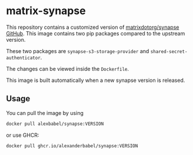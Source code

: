 # matrix-synapse

This repository contains a customized version of [matrixdotorg/synapse](https://hub.docker.com/r/matrixdotorg/synapse) [GitHub](https://github.com/matrix-org/synapse). This image contains two pip packages compared to the upstream version.

These two packages are `synapse-s3-storage-provider` and `shared-secret-authenticator`.

The changes can be viewed inside the `Dockerfile`. 

This image is built automatically when a new synapse version is released.

## Usage

You can pull the image by using
```bash
docker pull alexbabel/synapse:VERSION
```
or use GHCR:
```bash
docker pull ghcr.io/alexanderbabel/synapse:VERSION
```
